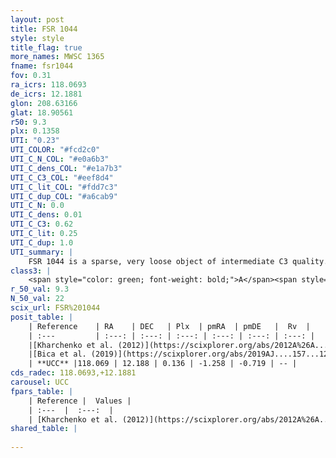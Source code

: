 ```yaml
---
layout: post
title: FSR 1044
style: style
title_flag: true
more_names: MWSC 1365
fname: fsr1044
fov: 0.31
ra_icrs: 118.0693
de_icrs: 12.1881
glon: 208.63166
glat: 18.90561
r50: 9.3
plx: 0.1358
UTI: "0.23"
UTI_COLOR: "#fcd2c0"
UTI_C_N_COL: "#e0a6b3"
UTI_C_dens_COL: "#e1a7b3"
UTI_C_C3_COL: "#eef8d4"
UTI_C_lit_COL: "#fdd7c3"
UTI_C_dup_COL: "#a6cab9"
UTI_C_N: 0.0
UTI_C_dens: 0.01
UTI_C_C3: 0.62
UTI_C_lit: 0.25
UTI_C_dup: 1.0
UTI_summary: |
    FSR 1044 is a sparse, very loose object of intermediate C3 quality. It is poorly studied in the literature, with no articles listed in the last 6 years.<br><br><span style="color: #99180f; font-weight: bold;">Warning: </span>contains less than 25 stars with <i>P>0.5</i> estimated.
class3: |
    <span style="color: green; font-weight: bold;">A</span><span style="color: red; font-weight: bold;">C</span>
r_50_val: 9.3
N_50_val: 22
scix_url: FSR%201044
posit_table: |
    | Reference    | RA    | DEC   | Plx  | pmRA  | pmDE   |  Rv  |
    | :---         | :---: | :---: | :---: | :---: | :---: | :---: |
    |[Kharchenko et al. (2012)](https://scixplorer.org/abs/2012A%26A...543A.156K) | 118.02 | 12.173 | -- | 1.78 | -5.24 | -- |
    |[Bica et al. (2019)](https://scixplorer.org/abs/2019AJ....157...12B) | 118.06 | 12.173 | -- | -- | -- | -- |
    | **UCC** |118.069 | 12.188 | 0.136 | -1.258 | -0.719 | -- | 
cds_radec: 118.0693,+12.1881
carousel: UCC
fpars_table: |
    | Reference |  Values |
    | :---  |  :---:  |
    | [Kharchenko et al. (2012)](https://scixplorer.org/abs/2012A%26A...543A.156K) | `e_bv=0.312, distance=2398, log_age=9.125` |
shared_table: |
    
---
```

